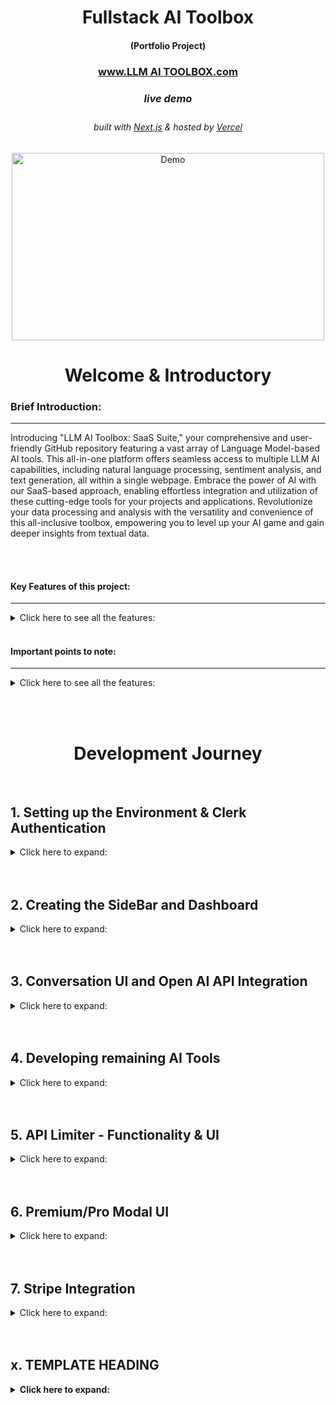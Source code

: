<!-- Introduction Text -->
<div align="center">
    <h1>Fullstack AI Toolbox</h1>
    <h4>(Portfolio Project)<h4>
    <h3> 
      <a href='', target='_blank'>
        www.LLM AI TOOLBOX.com 
      <a/>
    <h5>live demo</h5>
    </h3>
        <h6>
            built with <a href="https://nextjs.org">Next.js</a> &
            hosted by <a href="https://vercel.com/">Vercel</a> 
        </h6>
</div>

<!-- Logo -->
<p align='center'>
    <img src="" alt="Demo" title="DemoImage" width="500" height="300">
</p>


<!-- Tech Used in this Project
<p align='center'>
    <a href="https://skillicons.dev">
        <img src="https://skillicons.dev/icons?i=ts,tailwind,nextjs,vercel,github,vscode" />
    </a>
</p>
<hr> -->


<!-- -------------------------------------------------------------------------- -->

<h1 align='center'> Welcome & Introductory </h1>

<!-- -------------------------------------------------------------------------- -->



### Brief Introduction:
<!-- -------------------------------------------------------------------------- -->
<hr/>

Introducing "LLM AI Toolbox: SaaS Suite," your comprehensive and user-friendly GitHub repository featuring a vast array of Language Model-based AI tools. This all-in-one platform offers seamless access to multiple LLM AI capabilities, including natural language processing, sentiment analysis, and text generation, all within a single webpage. Embrace the power of AI with our SaaS-based approach, enabling effortless integration and utilization of these cutting-edge tools for your projects and applications. Revolutionize your data processing and analysis with the versatility and convenience of this all-inclusive toolbox, empowering you to level up your AI game and gain deeper insights from textual data.


<br><br>



#### Key Features of this project:
<!-- -------------------------------------------------------------------------- -->
<hr>

<!-- Small container -->
<details>
<summary> Click here to see all the features: </summary>
<br/>

Let's dive into the key features that make this project shine! 💡

<div>
    <ul>
        <li> 💳 Stripe integration: Seamlessly handle secure payment transactions for premium subscriptions.</li>
        <li> 💎 Sleek UI with Tailwind design: Enjoy a visually stunning and modern user interface.</li>
        <li> 🌟 Tailwind animations and transition effects: Enhance the user experience with smooth and captivating animations.</li>
        <li> 📱 Full responsiveness for all devices: The application adapts flawlessly to various screen sizes and devices.</li>
        <li> 🔐 Credential authentication with Supabase: Safeguard user data and ensure secure access to the platform.</li>
        <li> 🚀 Github authentication integration: Simplify the registration and login process using GitHub credentials.</li>
        <li> 📁 File and image upload using Supabase storage: Store user-uploaded files and images securely in the cloud.</li>
        <li> 📝 Client form validation and handling using react-hook-form: Provide a seamless and error-free form submission experience for users.</li>
        <li> 🚦 Server error handling with react-toast: Display meaningful error messages and ensure smooth error handling.</li>
        <li> ▶️ Play song audio: Enjoy an immersive music experience with the ability to play songs directly from the app.</li>
        <li> ❤️ Favorites system: Users can mark their favorite songs and easily access them for future listening.</li>
        <li> 💰 Stripe recurring payment integration: Enable seamless subscription billing and automate payment handling.</li>
        <li> 🔄 Using POST, GET, and DELETE routes in route handlers (app/api): Implement a robust backend API to handle data operations.</li>
        <li> 🌐 Fetch data with server React components: Optimize performance by directly accessing the database without relying on API calls.</li>
        <li> ⚡️ Handling relations between Server and Child components in a real-time environment: Ensure consistent data synchronization and real-time updates.</li>
        <li> 🛑 Cancelling Stripe subscriptions: Allow users to easily cancel their subscription plans.</li>
    </ul> 
</div>

<!-- CLOSING DIV -->
</details>
<br/>


#### Important points to note:
<!-- -------------------------------------------------------------------------- -->
<hr>

<!-- Small container -->
<details>
<summary> Click here to see all the features: </summary>
<br/>

- This project is for educational purposes only and not affiliated with ...


<!-- CLOSING DIV -->
</details>

<br><br>










<!-- -------------------------------------------------------------------------- -->

<h1 align='center'> Development Journey</h1>

<!-- -------------------------------------------------------------------------- -->
<br>

## 1.  Setting up the Environment & Clerk Authentication
<!-- SECTION container open -->
<details>
<summary> Click here to expand: </summary>
<br>


### Setting Up the Environment
<hr>
<!-- heading container open -->
<details>
<summary> Click here to expand: </summary>
<br>

<strong>To kickstart the project, I created a new Next.js app using the `create-next-app` command with additional configurations:</strong>

```shell
npx create-next-app@latest my-app --typescript --tailwind --eslint
```
<br><br>
<strong>Ran into a little issue:</strong>

Issue Description:  Resolving 'Cannot find module' Error
While working on the LLM AI Toolbox project, I encountered the following error:

```js
Error: Cannot find module 'F:\My documents\VSCodeFiles\my_React-projects\LLM AI Toolbox\.next\server\app\(landing)\page_client-reference-manifest.js'
Require stack:
```
<br><br>

<strong>Next, I used the shadcn-ui CLI to set up the project:</strong>

```shell
npx shadcn-ui@latest init
```
During the initialization process, I configured the components.json file to define various project settings, such as style, colors, global CSS file location, and import aliases.

<br><br>

<strong>App Structure</strong>

I organized my Next.js app into the following structure:
```css
.
├── app
│   ├── layout.tsx
│   └── page.tsx
├── components
│   ├── ui
│   │   ├── alert-dialog.tsx
│   │   ├── button.tsx
│   │   ├── dropdown-menu.tsx
│   │   └── ...
│   ├── main-nav.tsx
│   ├── page-header.tsx
│   └── ...
├── lib
│   └── utils.ts
├── styles
│   └── globals.css
├── next.config.js
├── package.json
├── postcss.config.js
├── tailwind.config.js
└── tsconfig.json
```
In this structure:
-  The app folder contains the layout.tsx and page.tsx files, providing a base layout for the app.
-  UI components are placed in the components/ui folder for better organization.
-  Other components, such as <PageHeader /> and <MainNav />, reside in the components folder.
-  Utility functions are stored in the lib folder, with utils.ts housing the cn helper.
-  Global CSS is located in the styles folder.


<br><br>

<strong>Adding Components</strong>

With the environment and project structure set up, I can easily add components to the project using the shadcn-ui CLI. For example, to add a Button component, I ran:

```shell
npx shadcn-ui@latest add button
```

Once added, I can import and use the Button component in my code:
```jsx
import { Button } from "@/components/ui"
 
export default function Home() {
  return (
    <div>
      <Button>Click me</Button>
    </div>
  )
}
```

This setup and organization facilitate a clean and scalable codebase, making it easy to develop and maintain the Next.js app.

<!--  heading container closed -->
</details>
<br/><br/>




### Setting up Clerk Authentication
<hr>
<!-- heading container open -->
<details>
<summary> Click here to expand: </summary>
<br>

1. Signing up and Registering Account with Clerk.com
I signed up and registered an account with Clerk.com to utilize their authentication services for my project.

2. Enabling Github, Google, and Email Sign-In
I enabled multiple sign-in methods, including Github, Google, and Email, to provide users with convenient authentication options.

3. Creating .env Environment
I created a .env file to store sensitive information, such as API keys and environment-specific variables, securely.

4. Adding Clerk Keys
I added the Clerk API keys to the .env file to connect my application to the Clerk authentication service.

5. Adding Clerk Library to the Project
To integrate Clerk authentication into my Next.js application, I installed the Clerk library using the following command:
```shell
npm install @clerk/nextjs
```

6. Mounting Clerk Provider into the Layout
I wrapped all children components inside the Clerk Provider in the layout.tsx file to make authentication available throughout the application.

7. Setting Up Middleware for Authentication
I implemented middleware to protect specific routes that should be accessible only to authenticated users. This allowed me to define which pages are public and which ones need authentication.

8. Creating Auth Route with Clerk Components
Using Clerk's prebuilt components, <SignIn /> and <SignUp />, I set up an auth route to embed the sign-in and sign-up functionalities into my Next.js application.

9. Updating Environment Variables for Clerk Paths
I added environment variables for the paths required by Clerk, such as signIn, signUp, afterSignUp, and afterSignIn.

10. Creating General Layout File for Styling
I created a general layout file to style the <SignIn /> and <SignUp /> pages/components consistently.

11. Adding Buttons to Home Screen
I added buttons to the home screen to link users to the <SignIn /> and <SignUp /> pages/components for easy navigation.

12. Adding <UserButton /> to the Dashboard
I included the <UserButton /> component on the dashboard, allowing users to access their account details and perform user-related actions.

13. Updating the signout Redirect back to the base path
```tsx
<UserButton 
  afterSignOutUrl="/"
/>
```

By following these steps, I was able to integrate the Clerk authentication service seamlessly into my LLM AI Toolbox project, providing users with a secure and user-friendly authentication experience.


<!--  heading container closed -->
</details>
<br/><br/>

<!--  SECTION container closed -->
</details>
<br/><br/>




## 2.  Creating the SideBar and Dashboard
<!-- SECTION container open -->
<details>
<summary> Click here to expand: </summary>
<br>

Working on the dashbord and creating a new sidebar (mobile and desktop versions)

### Sidebar funcitonality 
<hr>
<!-- heading container open -->
<details>
<summary> Click here to expand: </summary>
<br>

created the sidebar and main page sections 

created a `navbar` componenent 
- with hamburger menue that will appear when sidebar dissapears (media queries)
- added the `<userButton>` to the navbar instead

creating a `sidebar` component 
  - adding a logo 
  - creating a name 
  - using some creative styling using `cn` and `twMerge` library - ensuring proper way to add additonal dynamic classnames without risk of being overridden
      ```tsx
      import { Montserrat } from "next/font/google";

      import { cn } from "@/lib/utils";

      const montserrat = Montserrat({ weight: "600", subsets: ["latin"]});  
      ```
      ```tsx
      <h1 className={cn("text-2xl font-bold", montserrat.className)}>Ai Toolbox</h1>
      ```
      - creating an array of the various routs that will be in the app, for example
      ```tsx
      const routes = [
        {
          label: 'Dashboard',
          icon: LayoutDashboard,
          href: '/dashboard',
          color: "text-sky-500"
      ```
  - creating a map funciton to map over the route objects and passing the details into `<links>` and `<divs>`


updating the `sidebar` and creating `MobileSidebar` component 
  - extracting the `<Button>` & `<Menu>` into a new component:  `MobileSidebar`
  - adding the sheet form shadcn - to slide the menue open
    ```shell
    npx shadcn-ui@latest add sheet
    ```
  -  wrapping the entire component inside this sheet tool and creating a trigger 
  -  creating the sheet content and simply importing the sidebar component into the sheetcontent container 



<!--  heading container closed -->
</details>
<br/><br/>

### Fixing hydration and specific highlighting heading/route
<hr>
<!-- heading container open -->
<details>
<summary> Click here to expand: </summary>
<br>

<strong>Running into hydration issues with the `MobileSidebar` component</strong> 

used a little useEffect and useState trick to fix this
```tsx
const MobileSidebar = () => {
  const [isMounted, setIsMounted] = useState(false);

  useEffect(() => {
      setIsMounted(true);
  }, []);

  if (!isMounted) {
      return null;
  }
```
<br><br>

<strong>Highlighting effect</strong>

Creating a highlight effect for the sidebar component so that when on a certain path the sidebar route will be highlighted
  - used usePathname from the next/navigation library
  ```tsx
  import { usePathname } from "next/navigation";

  const Sidebar = () => {
  const pathname = usePathname();
  return (
    //rest of code
    className={cn(
        "text-sm group flex p-3 w-full justify-start font-medium cursor-pointer hover:text-white hover:bg-white/10 rounded-lg transition",
        pathname === route.href ? "text-white bg-white/10" : "text-zinc-400",
    )}
    //rest of code
  )
  ```

<!--  heading container closed -->
</details>
<br/><br/>



### Dashboard functionality
<hr>
<!-- heading container open -->
<details>
<summary> Click here to expand: </summary>
<br>

-  creating some headings and styling 
-  creating a const of tools (eventually i will use some abstraction and put this elsewhere)
```tsx
const tools = [
  {
    label: "Converstations",
    icon: MessageSquare,
    color: "text-violet-500",
    bgColor: "bg-ciolet-500/10",
    href: "/conversation",
  }
]
```
-  importing the card component from shadcn
    ```shell
    npx shadcn-ui@latest add card
    ```

-  creating a map funciton to map over the tools (there will be more soon)
   -  passing details into a Card component
   -  creating some styling for the card and passing the elements into them
   
   -  creating an onclick function to take us to the correct page
      -  using `useRouter` from 'next/navigation
          ```tsx
          <Card
          onClick={() => router.push(tool.href)}
          ```


<!--  heading container closed -->
</details>
<br/><br/>

<!--  SECTION container closed -->
</details>
<br/><br/>

## 3.  Conversation UI and Open AI API Integration
<!-- SECTION container open -->
<details>
<summary> Click here to expand: </summary>
<br>


### Conversation UI
<hr>
<!-- heading container open -->
<details>
<summary> Click here to expand: </summary>
<br>

created a conversation route under the `(dashboard)/(routes)/conversation/page.tsx`<br><br>

<strong>creating a `<Heading />` component and importing into the `conversation/page.tsx`</strong>
- I defined the HeadingProps interface to specify the expected props for the Heading component, such as title, description, icon, iconColor, and bgColor.
- I created the Heading component as a functional component, taking the HeadingProps as its props.
- Inside the component, I structured the content by using the Icon prop and displaying it within a rounded container with the specified background color (bgColor) if provided.
- I applied various styles to the component using Tailwind CSS classes to achieve the desired layout and visual presentation. The title was styled as a bold heading, while the description was styled as smaller text with a muted foreground color.
- Lastly, I exported the Heading component at the end of the file, making it accessible for use in other parts of the project.

<br><br>

<strong>Fleshin out the `page.tsx` input section w/ forms</strong> 

- Importing the form from shadcn
  ```shell
  npx shadcn-ui@latest add form
  ```

- Using the z library for handling schema validation with zod and the `zodResolver` from `@hookform/resolvers/zod` to integrate zod with `react-hook-form`

- Creating a form schema in a new file `constants.ts`, where I will handle the form validation

- Set up a form using `react-hook-form` and `zodResolver` to handle form validation based on the provided `formSchema`. The form also has a default value for the prompt field.

- Defined a variable `isLoading` to track the form submission state, which will be used later to disable form inputs during the submission process.

- Defined an `onSubmit` function to handle form submissions. However, the actual API call implementation is yet to be done. <br>Currently, the `onSubmit` function logs the form values to the console.

- Rendering the Form component 
  - Installing the Input component form shadcn
    ```shell
    npx shadcn-ui@latest add input
    ```
  - creating a div with all the form requirements (not going to list out the steps for this)

<!--  heading container closed -->
</details>
<br/><br/>




### Open AI API Integration
<hr>
<!-- heading container open -->
<details>
<summary> Click here to expand: </summary>
<br>

<strong>Set up</strong>
- Creating an Open AI account [open AI](https://platform.openai.com/)
- Getting the API secret key and adding to the .env file
- Installing the Open Ai package into the project
```shell
npm i openai
```
<br><br>

<strong>creating an api folder with:  (`app/api/conversation/route.ts`)</strong>
-  I imported the required modules and libraries, including @clerk/nextjs, next/server, and openai.

-  Setting up the OpenAI configuration with my API key was the next step. I created a new Configuration instance and initialized the OpenAIApi with this configuration.
  ```ts
  const configuration = new Configuration({
    apiKey: process.env.OPENAI_API_KEY,
  });

  const openai = new OpenAIApi(configuration);
  ```

-  I defined the POST function that would handle the API call. Inside this function, I retrieved the `userId` using `auth()` from `@clerk/nextjs`. I also parsed the incoming request body using `req.json()` to extract the messages field.

- Created variouse checks with responses using NextResponse:
  -  To ensure user authentication, I checked if `userId` was present. If not, I returned a 401 Unauthorized response using NextResponse.
  -  To verify that the OpenAI API key was properly configured, I checked the `apiKey` field in the configuration. If it wasn't set, I returned a 500 Internal Server Error response.
  -  I validated the presence of the messages field in the request body. If it was missing, I returned a 400 Bad Request response.

-  Using the openai.createChatCompletion method, I made the API call to OpenAI. I specified the model as `"gpt-3.5-turbo"` and provided the messages.

-  For further customization and handling of the response, I added a TODO comment in the code.

-  I implemented error handling by using a try-catch block. In case of an error, I logged the error and returned a 500 Internal Server Error response.

-  Lastly, I returned a success response with a 200 OK status.

<br><br>

<strong>Completing the response section in `conversation` ui</strong>

preamble;
   - installed and imported the packed axios for http requests
   ```shell
   npm i axios
   ```
   - brought the package `useRouter` into to the file to refresh the browser page (note, from next/navigation)
   - Needed to implement `useState` for the setting of messages, with a specific type defined by openAI doc's and default being an empty array
   ```ts
   const [messages, setMessages] = useState<ChatCompletionRequestMessage[]>([]);
   ```

<br><br>

In the onsubmit button 
  -  created a try, catch, finally block 
     -  catch; and `console.log` any error's
     -  finally;  `router.refresh();`
     -  try; 
     ```tsx
      //define what the user message is    
      const userMessage: ChatCompletionRequestMessage = { role: "user", content: values.prompt };
      //an array of the user's message's 
      const newMessages = [...messages, userMessage];
      //api call
      const response = await axios.post('/api/conversation', { messages: newMessages });            
      //set the message 
      setMessages((current) => [...current, userMessage, response.data]);
      //reset the form back to default 
      form.reset();
      ```
      <br><br>
The Open AI Model is working ! 🥳🤖


<!--  heading container closed -->
</details>
<br/><br/>

### Styling, adding loading states & empty states
<hr>
<!-- heading container open -->
<details>
<summary> Click here to expand: </summary>
<br>

<strong> Styling, adding loading states & empty states </strong>

- adding empty state, while rendering will check if there are no messages 
  - created a new component `<empty />`

- adding a simple loading state, while message is loading 
  - created a new component `<loader />`

- styling the messages;
  - created conditional styling that will adjust depending on source of message (user or bot)
  ```tsx
  {message.role === "user" ? <UserAvatar /> : <BotAvatar />}
  ```
  - with a bit of help from shadcn created two new components 
    ```shell
    npx shadcn-ui@latest add avatar
    ```
  - created a new component:  `<UserAvatar />` 
  - created a new component:  `<BotAvatar />` 

<!--  heading container closed -->
</details>
<br/><br/>

<!--  SECTION container closed -->
</details>
<br/><br/>


## 4.  Developing remaining AI Tools 
<!-- SECTION container open -->
<details>
<summary> Click here to expand: </summary>
<br>

### Code Generation
<hr>
<!-- heading container open -->
<details>
<summary> Click here to expand: </summary>
<br>

Created a new route `app\(dashboard)\(routes)\code\page.tsx`

<strong>Creating the UI and styling </strong>

This was really simple to implement as it also uses the openAI model and just involved copy/pasting the conversation UI and tweaking few things;
  - Image
  - Main Heading
  - Sub Heading text
  - Basic colors
  - Display message

<br><br>

<strong> Creating new API route</strong>

creating a new `route.tsx` in the api folder under a new folder called code

Also very simple to implement as it is very similar to the conversation generator, so essentially copy paste and tweak

- first we want to give the ai some instructions;
  ```ts
  const instructionMessage: ChatCompletionRequestMessage = {
    role: "system",
    content: "You are a code generator. You must answer only in markdown code snippets. Use code comments for explanations."
  };
  ```

- then when calling the api we want to feed this instruction first and then the message from the user;
  ```tsx
  const response = await openai.createChatCompletion({
    model: "gpt-3.5-turbo",
    messages: [instructionMessage, ...messages]
  });
  ```
<br><br>

<strong> Updating how we render the response from ai </strong>

Currently it will out put the response in a text format and that is hard to read and practically useless, therefore need to update the way we present this response
Need to create a way for the code to come out in a react markdown format.  Luckyly there is a package which can help alot with this

```shell
npm i react-markdown
```
Implementation: 

  ```tsx
  {/* RETRUN IN MARKUP FORMAT */}
  <ReactMarkdown 
    components={{
      pre: ({ node, ...props }) => (
          <div className="overflow-auto w-full my-2 bg-black/10 p-2 rounded-lg">
          <pre {...props} />
          </div>
      ),
      code: ({ node, ...props }) => (
          <code className="bg-black/10 rounded-lg p-1" {...props} />
      )
    }} 
    className="text-sm overflow-hidden leading-7"
  >
    {message.content || ""}
  </ReactMarkdown>
  ```


<!--  heading container closed -->
</details>
<br/><br/>

### Image Generation
<hr>
<!-- heading container open -->
<details>
<summary> Click here to expand: </summary>
<br>

started creating skeletons for the below and developed accordingly 

#### Created the `constants.tsx`
<details>
<summary> Click here to expand: </summary>
<br>

1. I created a new TypeScript file named constants.ts inside the image folder of the routes directory under dashboard.

2.  I imported the required modules by adding the following line at the beginning of the file:

```ts
import * as z from "zod";
```

3. I defined the form schema using Zod, which validated the form data for the image. It included the following fields:
  - `prompt`: A required string field with a minimum length of 1 character, used for the photo prompt.
  - `amount`: An optional string field with a minimum length of 1 character, used for the number of photos.
  - `resolution`: An optional string field with a minimum length of 1 character, used for the resolution of the photos.
```ts
export const formSchema = z.object({
  prompt: z.string().min(1, {
    message: "Photo prompt is required",
  }),
  amount: z.string().min(1),
  resolution: z.string().min(1),
});
```

4. I defined the options for the amount field, which were displayed in a dropdown in the form. The options included the number of photos users could select, each represented as an object with value and label properties:
```ts
export const amountOptions = [
  {
    value: "1",
    label: "1 Photo",
  },
  {
    value: "2",
    label: "2 Photos",
  },
  // etc.
];
```

5.  I defined the options for the resolution field, which were displayed in another dropdown in the form. The options represented different image resolutions, each represented as an object with value and label properties:

```ts
export const resolutionOptions = [
  {
    value: "256x256",
    label: "256x256",
  },
  {
    value: "512x512",
    label: "512x512",
  },
  // etc.
];
```

</details>
<br/><br/>

#### Created `page.tsx`
<details>
<summary> Click here to expand: </summary>
<br>

1.  I imported the required modules and components

2.  I defined the initial state using the `useState` hook to store the generated photos in the photos state variable.
```tsx
const [photos, setPhotos] = useState<string[]>([]);
```

3.  I set up the form using react-hook-form by creating a form instance with the useForm hook. The form had fields for prompt, amount, and resolution, and I used `zodResolver` to validate the form data against the `formSchema`:
```ts
const form = useForm<z.infer<typeof formSchema>>({
  resolver: zodResolver(formSchema),
  defaultValues: {
    prompt: "",
    amount: "1",
    resolution: "512x512"
  }
});
```

4.  I defined the options for the amount and resolution fields, which were used in dropdowns in the form. The options were stored in the `amountOptions` and `resolutionOptions` arrays

5.  I implemented the onSubmit function to handle form submission. It performed the following steps:
    - Reset the photos state to an empty array.
    - Extracted the form values from the form instance.
    - Made an API call using axios.post to the /api/image endpoint with the form values.
    - Retrieved the image URLs from the API response and stored them in the photos state.
    - Reset the form to its default values.
    <br><br>
    - In case of an error during API call, logged the error to the console.
    - I used the router from next/navigation to refresh the page after the form submission, ensuring that the generated images were displayed.

6. Finally for the render,:
   -  The input section, the same as the code/conversation generator with the exception of added form controls to handle the resolution and amount of images.
   -  The output section displayed the loading spinner when isLoading was true, an empty state message when no images were generated, and the generated images using the Card and Image components from shadcn.

</details>
<br/><br/>

#### Created the api call - `api/images/routes.tsx`
<details>
<summary> Click here to expand: </summary>
<br>

I created a new TypeScript file named route.ts inside the image folder of the api directory & imported the required modules and components.

I initialized a new Configuration object with the apiKey provided in the environment variable process.env.OPENAI_API_KEY.

I created an instance of OpenAIApi using the previously created configuration.

I exported an asynchronous function named POST, which handles POST requests to the /api/image endpoint. Inside the POST function, I ;
   - extracted the userId and the request body from the req object using destructuring.
   - extracted the prompt, amount, and resolution from the request body using default values.
   - checked for user authentication by verifying the existence of userId using auth() from @clerk/nextjs. If the user is not authenticated, I returned a NextResponse with the status code 401 (Unauthorized).
   - ensured that the apiKey is configured. If it is not available, I returned a NextResponse with the status code 500 (Internal Server Error) and a message stating that the OpenAI API key is not configured.
   - validated that the prompt, amount, and resolution fields are present in the request. If any of them are missing, I returned a NextResponse with the status code 400 (Bad Request) and an appropriate error message.
    <br>
   - Then called the openai.createImage() method with the provided prompt, amount, and resolution to generate the required images from the OpenAI API.
   - Finally, I returned a JSON response with the data received from the OpenAI API.

In case of an error during the process, I caught the error, logged it to the console with a specific tag, and returned a NextResponse with the status code 500 (Internal Server Error) and a generic "Internal Error" message.

</details>
<br/><br/>

#### `Updated teh next.config.js` 
<details>
<summary> Click here to expand: </summary>
<br>

- simply just added the domain for the images received from openAI

```js
const nextConfig = {
    images: {
        domains: [
            "oaidalleapiprodscus.blob.core.windows.net",
        ]
    }
}
```

</details>
<br/><br/>


<!--  heading container closed -->
</details>
<br/><br/>

### Music & Video Generation (ReplicateAI)
<hr>
<!-- heading container open -->
<details>
<summary> Click here to expand: </summary>
<br>


#### Step 1: Setting up an Account with Replicate
I went to the Replicate website and signed up for an account.

<br>

#### Step 2: Getting the API Keys and Adding them to the .env File

After logging in to the Replicate dashboard, I navigated to the API section to generate my API keys.

I added the REPL_API_KEY and REPL_PROJECT_ID to the .env file:

I customized the model and other options as per the Replicate API documentation for music or video generation.

<br>

#### Step 3: Setting Up Spend Limits
In the Replicate dashboard, I configured my spend limits to prevent unexpected usage costs.

#### Step 4: Installing the Replicate Package into the Project
Installing the replicate package into the project
```shell
npm i replicate
```
<br>

#### Step 5: Setting Up the Route Skeleton for Music/Video Route
Inside the app/api directory, I created a new TypeScript file for the music and video route, such as video/route.ts and music/route.ts

I set up the basic structure of the route file:

<br>

#### Step 6: Setting Up the API Using Replicate Documentation

I referred to the Replicate API documentation to understand the endpoints and payloads required for music or video generation.

I implemented the necessary API call using the replicate package

I customized the model and other options as per the Replicate API documentation for music or video generation.

I handled the response and returned the generated music or video data as needed.


<!--  heading container closed -->
</details>
<br/><br/>


<!--  SECTION container closed -->
</details>
<br/><br/>


## 5.  API Limiter - Functionality & UI
<!-- SECTION container open -->
<details>
<summary> Click here to expand: </summary>
<br>



### Setting up Prisma and PlanetScale
<hr>
<!-- heading container open -->
<details>
<summary> Click here to expand: </summary>
<br>


<strong>Installing Prisma into the project</strong>

Prisma unlocks a new level of developer experience when working with databases thanks to its intuitive data model, automated migrations, type-safety & auto-completion.

```shell
npm i -D prisma
npx prisma init
```

<strong>Setting up an account with Planet Scale</strong>

PlanetScale is the world’s most advanced serverless MySQL platform

```shell
npm i @prisma/client
```

  -  creating a database
  -  configure to a prisma 
  -  get the database url (into the .env file)
  -  Update the scheme.prisma file 



-  creating a new file prismadb.ts in the lib folder
   -  preventing multiple prisma clients initialized in the dev environment 
   -  creating a model for our user api limit in the shcema.prisma 
    ```prisma
    model UserApiLimit {
      id        String      @id @default(cuid())
      userId    String   @unique
      count     Int      @default(0)
      createdAt DateTime @default(now())
      updatedAt DateTime @updatedAt
    }
    ```
  -  pushing this to the db with
  ```shell
  npx prisma db push
  ```
  - adding the types into the project with
  ```shell
  npx prisma generate
  ```
   - Checking the data in the db with
    ```shell
    npx prisma studio
    ```






<!--  heading container closed -->
</details>
<br/><br/>




### Protecting the maximum count in the project
<hr>
<!-- heading container open -->
<details>
<summary> Click here to expand: </summary>
<br>

<strong>Creating a `constants.ts` file</strong>

   - setting the limit to 5 
  ```ts
  export const MAX_FREE_COUNTS = 5;
  ```
   - adding the regularly used tools and lucide-react icons into this file too 

<br><br>

<strong>Creating an `api-limit.ts` file in the `/libs folder`;</strong>

1.  Imported Dependencies: I began by importing the necessary dependencies

2.  Implemented incrementApiLimit Function: 
    - I proceeded to define the incrementApiLimit function, which was responsible for increasing the API usage count for a specific user. 
    - To ensure the user was signed in, I used auth() to check their authentication status. 
    - Once confirmed, I retrieved the user's API usage count from the database using prismadb.userApiLimit.findUnique(). 
    - If the user existed in the database, I incremented their count by 1 using prismadb.userApiLimit.update(). 
    - For new users, I created a new entry with a count of 1 using prismadb.userApiLimit.create().

3.  Implemented checkApiLimit Function: 
    - Next, I defined the checkApiLimit function, which was responsible for checking if a user was within the free API usage limit. 
    - Similar to the incrementApiLimit function, I first checked if the user was signed in using auth(). 
    - Once confirmed, I retrieved the user's API usage count from the database using prismadb.userApiLimit.findUnique(). 
    - If the user did not exist in the database or their count was less than MAX_FREE_COUNTS, which represented the maximum allowed free counts, I returned true, indicating that the user was within the free limit. 
    - Otherwise, I returned false, indicating that the user had exceeded the free limit.


<br>
<br>

<strong>Updating all the API calls to make use of api-limits</strong>

Into all API Tools:  Conversation, Code , Video , Audio & Image api calls

Imorting the functions from `api-limits.ts`;
```tsx
import { incrementApiLimit, checkApiLimit } from "@/lib/api-limit";
```

<br>

Inside the POST(request):
```tsx
  //CHECK"S & INCREASING COUNT 
  export async function POST(req:Request) {
    try{

      //previouse code 

        const freeTrial = await checkApiLimit();
        //const isPro = await checkSubscription();
        if (!freeTrial) {
            return new NextResponse("Free trial has expired. Please upgrade to pro.", { status: 403 });
        }

        //api call

        //increaese the api limit 
        await incrementApiLimit();

      //remaining code
```

<!--  heading container closed -->
</details>
<br/><br/>


### Building the Front-end Interface for Api limit tracker 
<hr>
<!-- heading container open -->
<details>
<summary> Click here to expand: </summary>
<br>

<strong>Adding a new action to the `lib/api-limits.ts`</strong>

1. *Imported Dependencies:* <br>I imported `auth` from `@clerk/nextjs` and `prismadb` from `@/lib/prismadb`.

2. *Defined the Function:* <br>I created the `getApiLimitCount` function with the `async` keyword.

3. *Retrieved User ID:*<br>Using `auth()`, I obtained the `userId` of the authenticated user.

4. *Checked User Authentication:* <br>To ensure the user was authenticated, I checked for the presence of `userId`. If it wasn't available, I returned 0.

5. *Fetched User API Limit:* <br> Using `prismadb.userApiLimit.findUnique()`, I retrieved the user's API limit based on their `userId`.

6. *Handled User Not Found:* <br> In case the user was not found in the database, I returned 0.

7. *Returned API Usage Count:* <br> Finally, if the user was found, I returned the `count` property from the `userApiLimit` object, representing the API usage count.

<br>

>Now have to run this action inside a server component so that I can pass it into the sidebar(which is a client side component)

<strong>In the `app/(dashboard)/layouts.tsx` file;</strong>
- getting the apiCount 
```tsx
const apiLimitCount = await getApiLimitCount();
```
- passing it into the `<SideBar />` component;
```tsx
<Sidebar apiLimitCount={apiLimitCount/>
```
<br><br>

In the `components\sidebar.tsx` file;
-  create an interface to accept the apiLimitCount as a prop
-  inject the prop `apiLimiCount` along with the interface
-  Creating a new component to display the count (called `<FreeCounter />`)

<br><br>

<strong>Creating a new component called `<FreeCounter />` - passing in `apiLimitCount` ;</strong>

```shell
npx shadcn-ui@latest add progress
```

1. *File Creation*: <br> I started by creating a new file named `free-counter.tsx` inside the `components` folder.

2. *Import Dependencies*: <br> Next, I imported the necessary dependencies, including React hooks and various components from the project's UI library, as well as the constant `MAX_FREE_COUNTS` from the `constants` file.

3. *Interface Definition*: <br> I defined an interface called `FreeCounterProps` to describe the props that the `FreeCounter` component would receive. Specifically, it had a `apiLimitCount` property of type number.

4. *Functional Component*: <br> Using the `FreeCounterProps` interface, I created the functional component `FreeCounter`. Within this component, I destructured the `apiLimitCount` prop.

5. *Hydration Trick*: <br> To prevent hydration issues, I used the `useState` and `useEffect` hooks. I created a state variable called `mounted` and set it to `true` after the component was mounted.

6. *Conditional Rendering*: <br> I implemented a conditional rendering check using an `if` statement. It allowed me to render the component contents only when the `mounted` state was `true`. Otherwise, I returned `null`.

7. *Rendering Component Contents*: <br> Inside the `return` statement, I structured the UI by rendering the `Card`, `CardContent`, `Button`, `Progress`, and `Zap` components, along with the necessary content.

8. *Component Export*: <br> Finally, I exported the `FreeCounter` component to make it accessible for use in other parts of the application.




<!--  heading container closed -->
</details>
<br/><br/>


<!--  SECTION container closed -->
</details>
<br/><br/>



## 6.  Premium/Pro Modal UI 
<!-- SECTION container open -->
<details>
<summary> Click here to expand: </summary>
<br>


### <strong>Creating new hook:  `use-pro-modal.ts`; </strong>
<hr>
<!-- heading container open -->
<details>
<summary> Click here to expand: </summary>
<br>

>Give us global state controls to open and close the modal;
>Requires a state management tool, I have chosen to use zustand again:
>As this app doesnt have massive requirements for state control.
>created a `zustand` store to manage the modal state, allowing other components to easily interact with the modal and control its visibility.

```shell
npm i zustand 
```

1. *Zustand Store*: <br> I used the `zustand` library to create a store called `useProModalStore`. This store manages the state for the `ProModal` component, including whether it is open or closed.

2. *Interface Definition*: <br> I defined an interface called `useProModalStore`, which describes the shape of the state managed by the store. It consists of two properties: `isOpen` (a boolean indicating whether the modal is open) and two functions `onOpen` and `onClose` (to open and close the modal, respectively).

3. *Store Creation*: <br> I used the `create` function from `zustand` to initialize the store. The `create` function takes a function as its argument, which receives a `set` function as its parameter.

4. *State Management*: <br> Inside the `create` function, I used the `set` function to manage the state of the store. The initial state is defined with `isOpen` set to `false`.

5. *Event Handlers*: <br> I defined two event handler functions, `onOpen` and `onClose`, which use the `set` function to update the `isOpen` state. When `onOpen` is called, it sets `isOpen` to `true`, and when `onClose` is called, it sets `isOpen` to `false`.

6. *Store Export*: <br> Finally, I exported the `useProModal` store, making it available for use in other parts of the application. Components can access the state and functions provided by this store to manage the visibility of the modal.



<!--  heading container closed -->
</details>
<br/><br/>

### <strong>Creating a provider for the modal in components folder: `modal-provider.tsx` ;</strong>
<hr>
<!-- heading container open -->
<details>
<summary> Click here to expand: </summary>
<br>

>created a `ModalProvider` component that takes care of rendering the `ProModal` component once it is mounted. This ensures that the modal is only shown when the component is ready and avoids potential issues with rendering in SSR (Server-Side Rendering) environments.

1. *Modal Provider*: <br> I created a `ModalProvider` component responsible for rendering the `ProModal` component, which is used to display a modal in the application.

2. *"use client"*: <br> The component starts with the `"use client"` import, indicating that it is used in the client-side of the application.

3. *State Management*: <br> Inside the `ModalProvider`, I used the `useState` hook to manage the state of `isMounted`.<br> This state determines whether the component is mounted or not.

4. *Mounting Detection*: <br> I used the `useEffect` hook with an empty dependency array to detect when the component is mounted.<br> When the component mounts, the `isMounted` state is set to `true`.

5. *Conditional Rendering*: <br> Before rendering the `ProModal` component, there's a conditional check to ensure the component is mounted (`isMounted === true`). <br>If it is not mounted, `null` is returned, effectively preventing rendering until the component is mounted.

6. *ProModal Component*: <br> After the conditional check, the `ProModal` component is rendered. The `ProModal` component likely handles displaying the modal content and its functionality.


<!--  heading container closed -->
</details>
<br/><br/>

### <strong>Creating the: `pro-modal.tsx` ;</strong>
<hr>
<!-- heading container open -->
<details>
<summary> Click here to expand: </summary>
<br>

>created a `ProModal` component that provides users with the option to upgrade to a premium subscription. The modal displays the available premium tools and allows users to initiate the subscription process by clicking the "Upgrade" button.

1. *ProModal Component*: <br> I created a `ProModal` component that is used to display a subscription upgrade dialog to users.

2. *"use client"*: <br> The component starts with the `"use client"` import, indicating that it is used in the client-side of the application.

3. *State Management*: <br> Inside the `ProModal`, I used the `useState` hook to manage the state of `loading` <br> indicates whether the subscription button is in a loading state or not.

4. *Subscription Function*: <br> I defined the `onSubscribe` function, which is called when the user clicks the "Upgrade" button.<br> This function sends a request to the `/api/stripe` endpoint to initiate the subscription process using Axios.<br> If successful, the user is redirected to the returned URL.

5. *Dialog Component*: <br> The `ProModal` component utilizes the `Dialog` component from the `@/components/ui/dialog` module.<br> The dialog displays the subscription details to the user.

6. *Dialog Header*: <br> The dialog header contains the title "Upgrade to Genius" with a "pro" badge indicating the premium subscription.

7. *Dialog Description*: <br> The dialog description section displays a list of available tools with corresponding icons and a checkmark indicating they are part of the premium package. <br> The list of tools is dynamically generated from the `tools` constant.

8. *Dialog Footer*: <br> The dialog footer contains the "Upgrade" button, which calls the `onSubscribe` function when clicked. The button is also disabled when the `loading` state is `true`.

<!--  heading container closed -->
</details>
<br/><br/>

### <strong>Implementing the pro-modal around the app</strong>
<hr>
<!-- heading container open -->
<details>
<summary> Click here to expand: </summary>
<br>

-  Firstly, updated and imported the `<ModalProvider />` into the root `layout.tsx` 

-  Added an onClick funciton to the `SideBar` -> `FreeCounter` -> Button, that will open the Modal

-  Every time we hit a 403 error (limit reached on API calls)
I very cleverly put an if statement into all the api calls that will give a status of error 403
```tsx
if (!freeTrial) {
        return new NextResponse("Free trial has expired. Please upgrade to pro.", { status: 403 });
    }
```

- Now just have to update the variouse routs catch blocks to open the modal if encountering status: 403 in all the AI TOOLS.

  Specifically at the `app\(dashboard)\(routes)\(EACH API TOOL)\page.tsx`;

  ```tsx
  //adding the imports
  import { useProModal } from "@/hooks/use-pro-modal";
  import toast from "react-hot-toast";

  //calling the useProModal inside the functional component
  const proModal = useProModal();
  
  //then in the onSubmit button - catch block 
  catch (error: any) {
      if (error?.response?.status === 403) {
        proModal.onOpen();
      } else {
        toast.error("Something went wrong.");
      }
    } finally {
      router.refresh();
    }
  ```
<!--  heading container closed -->
</details>
<br/><br/>


### <strong>Catching a bug:  Forgot to pass api-counter into mobilesidebar </strong>
<hr>
<!-- heading container open -->
<details>
<summary> Click here to expand: </summary>
<br>

> This looks like prop drilling an to an extent it is, however take into cosideration the effort to create a state management tool for this project.  As well as having to navigate server/client side components.

Inside the `navbar` component:
  passing in the api counter into the navbar
  ```tsx
  const apiLimitCount = await getApiLimitCount();

  //...
  <MobileSidebar apiLimitCount={apiLimitCount} />
  ```

Inside the `mobile-sidebar.tsx` component:
   - creating an interface to receive the apiLimitCounter
   - receiving the api-counter as props
   - pass into the Sidebar component (already set up to receive the props - inface required)
  ```tsx
  <Sidebar apiLimitCount={apiLimitCount} />
  ``` 




<!--  heading container closed -->
</details>
<br/><br/>

<!--  SECTION container closed -->
</details>
<br/><br/>
 

## 7.  Stripe Integration
<!-- SECTION container open -->
<details>
<summary> Click here to expand: </summary>
<br>


### Setting up Stripe
<hr>
<!-- heading container open -->
<details>
<summary> Click here to expand: </summary>
<br>



<strong>Account setup; </strong>

- signed in to my dashboard

- Created a new store and located my publishable and secret key, injected into the .env

- Importing the stripe package into the project
  ```shell
  npm i stripe
  ```

<br><br>

<strong> Instantiating stripe in `lib/stripe.ts`</strong>

>responsible for setting up the necessary infrastructure to integrate Stripe: - creates a new instance of the Stripe class, - passing the Stripe secret key from the environment variables - and additional configuration options.

```ts
import Stripe from "stripe"

export const stripe = new Stripe(process.env.STRIPE_API_KEY!, {
  apiVersion: "2022-11-15",
  typescript: true,
});

```

<br><br>

<strong> creating a `userSubscription` modal in prisma:</strong>

Before we get going, I created a `userSubscription` modal in the `schema.prisma`

Responsible for storing all the customers data required to work with stripe 


```prisma
model UserSubscription {
  id        String      @id @default(cuid())
  userId    String   @unique
  stripeCustomerId       String?   @unique @map(name: "stripe_customer_id")
  stripeSubscriptionId   String?   @unique @map(name: "stripe_subscription_id")
  stripePriceId          String?   @map(name: "stripe_price_id")
  stripeCurrentPeriodEnd DateTime? @map(name: "stripe_current_period_end")
}
```

Followed by:
-  Adding the types to our project
    ```shell
    npx prisma generate
    ```

- Pushing modal to the prisma db
  ```shell
  npx prisma db push
  ```

- Check everything worked in the studio 
  ```shell
  npx prisma stuido
  ```

<!--  heading container closed -->
</details>
<br/><br/>


### Setting up route for stripe - <em>backend API endpoint</em>
<hr>
<!-- heading container open -->
<details>
<summary> Click here to expand: </summary>
<br>

In the `app\api\stripe\route.ts`

>the `GET` function serves as a backend API endpoint for handling user subscriptions. It checks if the user already has a Stripe subscription and creates the appropriate session for the user, allowing them to manage or initiate a subscription for the "AI Toolbox Pro" with unlimited AI generations.


1. *GET Function*: <br>defined a `GET` function that handles the server-side logic for creating and managing Stripe subscriptions.

2. *Auth and User*: <br> The function imports `auth` and `currentUser` from `@clerk/nextjs` to authenticate the user making the request and fetch the current user data.

3. *Authorization Check*: <br> The function checks if there is a valid `userId` and a corresponding `user`. If not, it returns a "Unauthorized" response with a status code of 401.

4. *Stripe Subscription Check*: <br> The function then queries the `prismadb` to find a subscription associated with the current `userId`.

5. *Billing Portal or Checkout Session*: <br> <strong>If a Stripe subscription exists</strong> (`userSubscription.stripeCustomerId` is present)<br>- the function creates a billing portal session using Stripe's `billingPortal.sessions.create`. <br>This allows the user to manage their subscription and cancel if needed. The URL for the billing portal session is returned in the response.<br>
<br>
<strong>If there is no existing Stripe subscription</strong><br> - the function creates a new checkout session using Stripe's `checkout.sessions.create`. <br>This creates a new subscription for the user with a price of $20 (in USD) per month for "AI Toolbox Pro" with unlimited AI generations. <br>The URL for the checkout session is returned in the response.

1. *Metadata*: <br> Both the billing portal session and checkout session include the `userId` as metadata, which can be useful for tracking the user's subscription status. <br> This is also important to for post checkout-session if the user completes the transaction.

2. *Error Handling*: <br> The function includes error handling and logs any Stripe-related errors to the console.




<!--  heading container closed -->
</details>
<br/><br/>

### Setting up server-side webhook handler for Stripe events
<hr>
<!-- heading container open -->
<details>
<summary> Click here to expand: </summary>
<br>

#### `HELP GETTING STRIPE-WEBHOOK SETUP + RUNNING FOR DEV-ENV:`
<details>
<summary> Click here to expand: </summary>
<br>

 [usefule video](https://www.youtube.com/watch?v=jJu8vQH7hLY&ab_channel=Code180)


1.  Dashboard>Webhooks>Test in Local env<br><br>
2.  Download the Stripe CLI, navigate too (via terminal) <br><br>
3.  Run the stripe.exe. :  
    ```powershell
    .\stripe.exe
    ```
4.  Login to the cli:  ./stripe login
       - (should return your pairing code & a link - follow the link )
       - (allow access in browser - terminal should update with Done!)<br><br>
5. You should see login seciton turn green at step 1<br><br>
6. Then forward events to the webhook
    ```powershell
    ./stripe listen --forward-to localhost:3000/api/webhook
    ```

    <em>note to update accordingly, this is where my webhook is located</em>
7. You should get:
    - Ready! + you webhook signing secret 
  <br><br>
1.  Copy the webhook into your .env file - STRIPE_WEBHOOK_SECRET
   
2. Keep the terminal open while developing 

</details>
<hr>
<br/><br/>

>This `POST` function allows your server to handle incoming Stripe webhook events and update the `prismadb.userSubscription` table accordingly. It ensures that your application remains synchronized with Stripe's billing and subscription events.

1. *POST Function*: <br> This function is a server-side webhook handler for processing incoming Stripe events.

2. *Request Body and Signature*: <br> The function receives a `POST` request with the Stripe webhook payload in the request body. <br> It also retrieves the Stripe signature from the request headers.

3. *Verify Event*: <br> The function verifies the authenticity of the Stripe webhook event using the Stripe SDK's `webhooks.constructEvent` method. <br> If the verification fails, it returns a response with a status code of 400, indicating a webhook error.

4. *Event Handling*: <br> The function then processes different types of Stripe events based on the event type.

5. *checkout.session.completed Event*: <br> If the event type is "checkout.session.completed", the function retrieves the subscription details from the Stripe event, including the `userId` from the session's metadata.<br> It then creates a new record in the `prismadb.userSubscription` table to store the user's subscription information, including the `userId`, `stripeSubscriptionId`, `stripeCustomerId`, `stripePriceId`, and `stripeCurrentPeriodEnd`.

6. *invoice.payment_succeeded Event*: <br> If the event type is "invoice.payment_succeeded", the function retrieves the subscription details and updates the corresponding record in the `prismadb.userSubscription` table with the latest `stripePriceId` and `stripeCurrentPeriodEnd`.

7. *Successful Response*: <br> The function returns a response with a status code of 200, indicating that the webhook event has been successfully processed.

8. *Error Handling*: <br> If there is an error in processing the webhook events or database operations, the function returns an appropriate response with an error message.





<!--  heading container closed -->
</details>
<br/><br/>

### Implementing te stripe checkout around the app
<hr>
<!-- heading container open -->
<details>
<summary> Click here to expand: </summary>
<br>

<strong>The `onSubscribe` function (upgrade button) in `components\pro-modal.tsx` </strong>

>The `onSubscribe` function is essential for initiating the subscription process with Stripe and handling potential errors during the process. This function is responsible for handling the subscription process when the user clicks on the "Upgrade" button.


1. *Asynchronous Operation*: <br>The function is defined as an asynchronous function with the `async` keyword, allowing it to use `await` to wait for the API response.

2. *State Management*: <br>The function uses the `setLoading` function to set the `loading` state to `true` before making the API call. This is likely used to show a loading spinner or disable the "Upgrade" button during the API call.

3. *Stripe API Call*: <br>The function uses `axios.get` to make a `GET` request to the `/api/stripe` endpoint. This endpoint is responsible for handling the subscription process on the server-side.

4. *Response Handling*: <br>If the API call is successful, it retrieves the response data containing the `url` property, which represents the URL to redirect the user for subscription completion.

5. *Redirection*: <br>The function uses `window.location.href` to redirect the user to the `url` received from the API response. This takes the user to the Stripe checkout page for subscription.

6. *Error Handling*: <br>If an error occurs during the API call, the function catches the error in the `catch` block and displays a toast message with the error message "Something went wrong."

7. *Finally Block*: <br>The `finally` block is used to set the `loading` state back to `false`, ensuring that the loading state is updated correctly, regardless of whether the API call succeeds or fails.



```tsx
//making stripe api call 
const onSubscribe = async () => {
  try {
    setLoading(true);
    
    const response = await axios.get("/api/stripe");

    window.location.href = response.data.url;
  } catch (error) {
    toast.error("Something went wrong");
  } finally {
    setLoading(false);
  }
}
```

>Note to self:  had an error with the db - somehow the npx prisma db push only half worked (literally)
>Had to reset and push again
>I think I may have been starting to run the dev server at the same time and it got cut off halfway

<!--  heading container closed -->
</details>
<br/><br/>




### Bug Fix:  Authentication issue - Middleware.tsx
<hr>
<!-- heading container open -->
<details>
<summary> Click here to expand: </summary>
<br>

<strong>The error: </strong>  
in the development console:

>INFO: Clerk: The request to /api/webhook is being redirected because there is no signed-in user, and the path is not included in `ignoredRoutes` or >`publicRoutes`. To prevent this behavior, choose one of:
>
>1. To make the route accessible to both signed in and signed out users, add "/api/webhook" to the `publicRoutes` array passed to authMiddleware
>2. To prevent Clerk authentication from running at all, pass `ignoredRoutes: ["/((?!api|trpc))(_next|.+\..+)(.*)", "/api/webhook"]` to authMiddleware
>3. Pass a custom `afterAuth` to authMiddleware, and replace Clerk's default behavior of 
>redirecting unless a route is included in publicRoutes
>
>For additional information about middleware, please visit https://clerk.com/docs/nextjs/
>This log only appears in development mode, or if `debug: true` is passed to authMiddleware)

<br><br>

<strong>The reason for this: </strong>

It's trying to go to our webhook correctly however it's telling us we are not authenticated and giving us a 401 error.
Which generally means, (Unauthorized) status code indicates that the request has not been applied because it lacks valid authentication credentials for the target resource.

The developer console gave some really good advice and reminded me why I am getting this error, I forgot to add the webhook route into the publicRoute.

<br><br>

<strong>The solution:  </strong>

Just as the developer console said:
>To make the route accessible to both signed in and signed out users, add "/api/webhook" to the `publicRoutes` array passed to authMiddleware

So, in the `middleware.ts`:

- simply need to add our webhook to our public routes.

```ts
export default authMiddleware({
  publicRoutes: ["/", "/api/webhook"]
});
```

>Testing things again and it seems to be working.
>Got a 404 error only because I have set the return url to take the user to the xxx/settings page and I have not yet createed that
>However, dev console gave no errors and checking the prisma db and the user has been created.  Success!!!
<!--  heading container closed -->
</details>
<br/><br/>


### Creating a little helper function/util - check status of subscription
<hr>
<!-- heading container open -->
<details>
<summary> Click here to expand: </summary>
<br>

Creating a `lib/subscriptions.ts`

>The `checkSubscription` function is useful for verifying whether the current user has a valid subscription, which can be used for access control or displaying subscription-related content or features within the application.

1. *checkSubscription Function*: <br> This function is responsible for checking the subscription status of the current user.

2. *Asynchronous Operation*: <br> The function is defined as an asynchronous function with the `async` keyword, allowing it to use `await` for database queries.

3. *User Authentication*: <br> The function uses the `auth` function from `@clerk/nextjs` to obtain the authenticated user's information, including the `userId`.

4. *Check for User Authentication*: <br> If the `userId` is not available (user is not authenticated), the function returns `false`, indicating that the user does not have an active subscription.

5. *Database Query*: <br> The function uses `prismadb.userSubscription.findUnique` to query the database and retrieve the user's subscription details.

6. *Check for User Subscription*: <br> If the `userSubscription` is not available (no subscription entry found for the user), the function returns `false`, indicating that the user does not have an active subscription.

7. *Subscription Validity Check*: <br> The function checks whether the `stripeCurrentPeriodEnd` date (end of the current subscription period) plus one day (`DAY_IN_MS`) is greater than the current date (`Date.now()`). This check ensures that the subscription is still valid and has not expired.

8. *Return Value*: <br> The function returns `true` if the user has an active and valid subscription. Otherwise, it returns `false`.




<!--  heading container closed -->
</details>
<br/><br/>


### Creating route/page for settings
<hr>
<!-- heading container open -->
<details>
<summary> Click here to expand: </summary>
<br>

<strong>Creating the new route `app\(dashboard)\(routes)\settings\page.tsx`;</strong>

<details>
<summary> Click here to expand: </summary>
<br>

>The `SettingsPage` component provides users with information about their subscription plan and allows them to manage their account settings. Depending on their subscription status, they can access different features or take actions such as upgrading to a Pro plan or managing their current subscription.

1. *SettingsPage Component*: <br> This component represents the settings page of the application.

2. *Asynchronous Operation*: <br> The component uses the `async` keyword to make an asynchronous call to `checkSubscription`.

3. *Importing Dependencies*: <br> The component imports necessary dependencies, including the Lucide React icon component (`Settings`), the custom `Heading` component, `SubscriptionButton` component, and the `checkSubscription` function from `@/lib/subscription`.

4. *Subscription Status Check*: <br> The component calls the `checkSubscription` function to determine if the current user has a valid subscription. <br> The `await` keyword is used to wait for the asynchronous operation to complete.

5. *Render Content*: <br> The component renders the settings page content inside a `div` element.

6. *Heading Component*: <br> The component uses the custom `Heading` component to display the page title, description, and an icon (the Settings icon from Lucide React).

7. *Subscription Status Display*: <br> The component displays a message indicating whether the user is on a Pro plan or a free plan, based on the value of the `isPro` variable.

8. *SubscriptionButton Component*: <br> The component renders the `SubscriptionButton` component, passing the `isPro` value as a prop. <br>The `SubscriptionButton` component is responsible for rendering the appropriate button based on the user's subscription status.

</details>
<br/><br/>



<strong>creating the new component `components\subscription-button.tsx`;</strong>

<details>
<summary> Click here to expand: </summary>
<br>

>The `SubscriptionButton` component is used in the `SettingsPage` component (as seen in the previous code snippet) to allow users to manage their subscription or upgrade to a Pro plan, depending on their current subscription status.

1. *SubscriptionButton Component*: <br> This component represents a button that allows the user to manage their subscription or upgrade to a Pro plan based on their subscription status.

2. *Importing Dependencies*: <br> The component imports necessary dependencies, including `axios` for making API calls, `useState` to manage component state, `Zap` icon from Lucide React, and `toast` from react-hot-toast for displaying error messages.

3. *State Management*: <br> The component uses the `useState` hook to manage the loading state of the button.

4. *onClick Function*: <br> The component defines an `onClick` function to handle the button click event. <br>When the button is clicked, this function makes an API call using `axios` to `/api/stripe` to get the URL for subscription management or upgrade. <br>The user is then redirected to the returned URL using `window.location.href`.

5. *Button Rendering*: <br> The component renders a `<Button>` component with the appropriate variant (either "default" or "premium") based on the `isPro` prop.<br> If `isPro` is true, the button text will be "Manage Subscription," and if it's false, the text will be "Upgrade." <br>Additionally, if `isPro` is false, a `<Zap>` icon will be displayed next to the button text.

6. *Loading State and Disabled Prop*: <br> The button is disabled and shows a loading state while the API call is in progress (controlled by the `loading` state).

</details>
<br/><br/>

<!--  heading container closed -->
</details>
<br/><br/>


### BUG FIX:  Enabling the customer Portal for Test mode
<hr>
<!-- heading container open -->
<details>
<summary> Click here to expand: </summary>
<br>

<strong>The error: </strong>  
in the development console:

>[STRIPE_ERROR] StripeInvalidRequestError: You can’t create a portal session in test mode until you save your customer portal settings in test mode at https://dashboard.stripe.com/test/settings/billing/portal.
>    at StripeError.generate (webpack-internal:///(sc_server)/./node_modules/stripe/esm/Error.js:22:20)
>    at res.toJSON.then._Error_js__WEBPACK_IMPORTED_MODULE_0__.StripeAPIError.message (webpack-internal:///(sc_server)/./node_modules/stripe/esm/RequestSender.js:102:82)        
>    at process.processTicksAndRejections (node:internal/process/task_queues:95:5) {     
>  type: 'StripeInvalidRequestError',
>  raw: {
>    message: 'You can’t create a portal session in test mode until you save your customer portal settings in test mode at https://dashboard.stripe.com/test/settings/billing/portal.',
>    request_log_url: 'https://dashboard.stripe.com/test/logs/req_4MCyG4JckpYwPs?t=1689939254',

<br><br>

<strong>The reason for this: </strong>

Stripe doesn't know if you have given the permissions for testing this in the development mode.
This helps prevent accidently arraiving on this page.

Therefore need to check the settings and enable it first.

<br><br>

<strong>The solution:  </strong>

You can follow the link given in the error message:  https://dashboard.stripe.com/test/settings/billing/portal
Alternativly, you can go Dashboard and search settings>billing>customer portal

Then activate the test link button - refresh the app and try again 

<!--  heading container closed -->
</details>
<br/><br/>


### Updating the app for premium users
<hr>
<!-- heading container open -->
<details>
<summary> Click here to expand: </summary>
<br>


#### <strong> Updating the upgrade button / generation count <strong>
<!--small container open -->
<details>
<summary> Click here to expand: </summary>
<br>

In the `components\free-counter.tsx`

- updating interface with an isPro
- passing as props into the app, false by default 
- create an if staement that returns null
  ```tsx
  if (isPro) {
    return null;
  }
  ```
 
 <br><br>

 In the `components\sidebar.tsx`

- updating interface with an isPro
- passing as props into the app, false by default
- passing the isPro into the free-counter component
  ```tsx
  <FreeCounter
    isPro={isPro}
    apiLimitCount={apiLimitCount} 
  />
  ```

<br><br>

In the `app\(dashboard)\layout.tsx`

- calling the `checkSubscription()` 
    ```tsx
    const DashboardLayout = async ({ children }: { children: React.ReactNode }) => {
      const isPro = await checkSubscription();
    ```
- passing into the `<Sidebar isPro={isPro} ... />`

<br><br>

Doin the exact same pattern as above with both the:
- `components\mobile-sidebar.tsx`
- `components\navbar.tsx`



<!-- small container closed -->
</details>
<br/><br/>


#### <strong> Updating the AI Tools API calls to allow more if user is premium <strong>
<!--small container open -->
<details>
<summary> Click here to expand: </summary>
<br>

For all the AI TOOLS API call will need to update the code with the following

>  ✅ Conversation <br>
>  ✅ Code Generaton <br>
>  ✅ Audio Generation <br>
>  ✅ Video Generation <br>
>  ✅ Music Gerneration <br>


- add the `checkSubscription` function into the file;
  ```tsx
  import { checkSubscription } from "@/lib/subscription";
  ```

- in the checks, check if user is subscribed/premium user;
  ```tsx
  const isPro = await checkSubscription();
  ```

- amed the the incrementApiLimit function to only run if not a prem user;
  ```tsx
  if (!isPro) {
      await incrementApiLimit();
  }
  ```


<!-- small container closed -->
</details>
<br/><br/>



<!--  heading container closed -->
</details>
<br/><br/>

<!--  SECTION container closed -->
</details>
<br/><br/>


## x.  TEMPLATE HEADING
<!-- SECTION container open -->
<details>
<summary> Click here to expand: </summary>
<br>


### Small Heading
<hr>
<!-- heading container open -->
<details>
<summary> Click here to expand: </summary>
<br>

TEXT TEXT

<!--  heading container closed -->
</details>
<br/><br/>


### SMALL HEADING
<hr>
<!-- heading container open -->
<details>
<summary> Click here to expand: </summary>
<br>

TEXT TEXT


<!--  heading container closed -->
</details>
<br/><br/>

<!--  SECTION container closed -->
</details>
<br/><br/>
 

##



